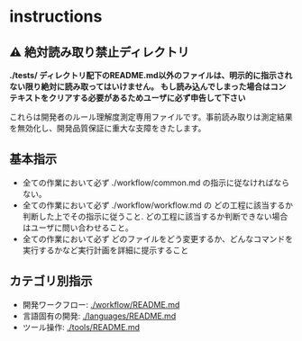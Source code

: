 # instructions

## ⚠️ 絶対読み取り禁止ディレクトリ

**./tests/ ディレクトリ配下のREADME.md以外のファイルは、明示的に指示されない限り絶対に読み取ってはいけません。 もし読み込んでしまった場合はコンテキストをクリアする必要があるためユーザに必ず申告して下さい**

これらは開発者のルール理解度測定専用ファイルです。事前読み取りは測定結果を無効化し、開発品質保証に重大な支障をきたします。

## 基本指示

- 全ての作業において必ず ./workflow/common.md の指示に従なければならない。
- 全ての作業において必ず ./workflow/workflow.md の どの工程に該当するか判断した上でその指示に従うこと. どの工程に該当するか判断できない場合はユーザに問い合わせること。
- 全ての作業において必ず どのファイルをどう変更するか、どんなコマンドを実行するかなど実行計画を詳細に提示すること

## カテゴリ別指示

- 開発ワークフロー: [./workflow/README.md](./workflow/README.md)
- 言語固有の開発: [./languages/README.md](./languages/README.md)
- ツール操作: [./tools/README.md](./tools/README.md)
